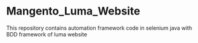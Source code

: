 # Mangento_Luma_Website
This repository contains automation framework code in selenium java with BDD framework of luma website 
